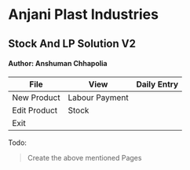 # Anjani Plast Industries
## Stock And LP Solution V2
#### Author: Anshuman Chhapolia


| File          | View          | Daily Entry |  
|---------------|---------------|-------------|
|New Product    |Labour Payment |             |
|Edit Product   |Stock          |             |
|Exit           |


Todo:

> Create the above mentioned Pages